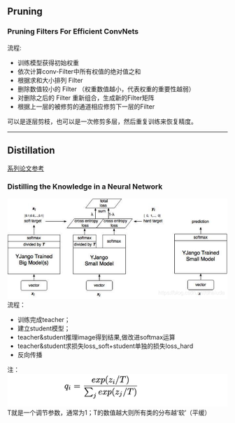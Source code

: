 ## Pruning

### Pruning Filters For Efficient ConvNets

流程:

- 训练模型获得初始权重
- 依次计算conv-Filter中所有权值的绝对值之和
- 根据求和大小排列 Filter
- 删除数值较小的 Filter （权重数值越小，代表权重的重要性越弱）
- 对删除之后的 Filter 重新组合，生成新的Filter矩阵
- 根据上一层的被修剪的通道相应修剪下一层的Filter

可以是逐层剪枝，也可以是一次修剪多层，然后重复训练来恢复精度。






---

## Distillation

[系列论文参考](https://github.com/dkozlov/awesome-knowledge-distillation)

### Distilling the Knowledge in a Neural Network

![img.png](util_imgs/img_6.png)
流程：

- 训练完成teacher；
- 建立student模型；
- teacher&student推理image得到结果,做改进softmax运算
- teacher&student求损失loss_soft+student单独的损失loss_hard
- 反向传播

注：
![img.png](util_imgs/img_5.png)
T就是一个调节参数，通常为1；T的数值越大则所有类的分布越‘软’（平缓）
